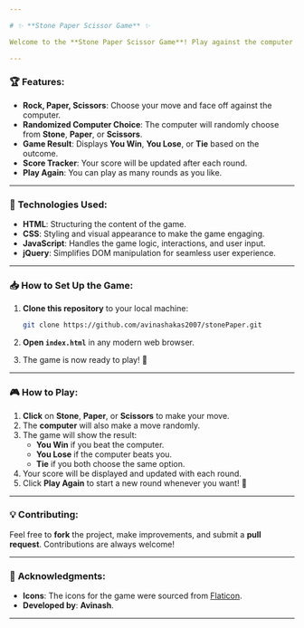 ```yaml
---

# ✨ **Stone Paper Scissor Game** ✨

Welcome to the **Stone Paper Scissor Game**! Play against the computer in this classic game of **Stone**, **Paper**, and **Scissors**. See if you can outsmart the computer and win!

---
```


### 🏆 **Features:**
- **Rock, Paper, Scissors**: Choose your move and face off against the computer.
- **Randomized Computer Choice**: The computer will randomly choose from **Stone**, **Paper**, or **Scissors**.
- **Game Result**: Displays **You Win**, **You Lose**, or **Tie** based on the outcome.
- **Score Tracker**: Your score will be updated after each round.
- **Play Again**: You can play as many rounds as you like.

---

### 🚀 **Technologies Used:**
- **HTML**: Structuring the content of the game.
- **CSS**: Styling and visual appearance to make the game engaging.
- **JavaScript**: Handles the game logic, interactions, and user input.
- **jQuery**: Simplifies DOM manipulation for seamless user experience.

---

### 📥 **How to Set Up the Game**:

1. **Clone this repository** to your local machine:
   ```bash
   git clone https://github.com/avinashakas2007/stonePaper.git
   ```

2. **Open `index.html`** in any modern web browser.

3. The game is now ready to play! 🥳

---

### 🎮 **How to Play**:

1. **Click** on **Stone**, **Paper**, or **Scissors** to make your move.
2. The **computer** will also make a move randomly.
3. The game will show the result:
    - **You Win** if you beat the computer.
    - **You Lose** if the computer beats you.
    - **Tie** if you both choose the same option.
4. Your score will be displayed and updated with each round.
5. Click **Play Again** to start a new round whenever you want! 🔄

---

### 💡 **Contributing**:

Feel free to **fork** the project, make improvements, and submit a **pull request**. Contributions are always welcome!

---


### 🌟 **Acknowledgments**:

- **Icons**: The icons for the game were sourced from [Flaticon](https://www.flaticon.com/).
- **Developed by**: **Avinash**.

---
